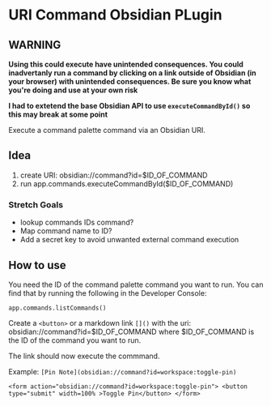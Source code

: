 # URI Command Obsidian PLugin

## WARNING
**Using this could execute have unintended consequences. You could inadvertanly run a command by clicking on a link outside of Obsidian (in your browser) with unintended consequences. Be sure you know what you're doing and use at your own risk**

**I had to extetend the base Obsidian API to use `executeCommandById()` so this may break at some point**

Execute a command palette command via an Obsidian URI.

## Idea

1. create URI: obsidian://command?id=$ID_OF_COMMAND
2. run app.commands.executeCommandById($ID_OF_COMMAND)

### Stretch Goals
- lookup commands IDs command?
- Map command name to ID?
- Add a secret key to avoid unwanted external command execution

## How to use

You need the ID of the command palette command you want to run. You can find that by running the following in the Developer Console:

`app.commands.listCommands()`

Create a `<button>` or a markdown link `[]()` with the uri: obsidian://command?id=$ID_OF_COMMAND where $ID_OF_COMMAND is the ID of the command you want to run.

The link should now execute the commmand.

Example:
`[Pin Note](obsidian://command?id=workspace:toggle-pin)`

```
<form action="obsidian://command?id=workspace:toggle-pin"> <button type="submit" width=100% >Toggle Pin</button> </form>
```

